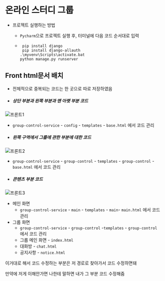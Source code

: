 # 온라인 스터디 그룹
- 프로젝트 실행하는 방법
    
    - `Pycharm`으로 프로젝트 실행 후, 터미널에 다음 코드 순서대로 입력
    
    - ```
       pip install django
       pip install django-allauth
      .\myvenv\Scripts\activate.bat
      python manage.py runserver
      ```



## Front html문서 배치

- 전체적으로 중복되는 코드는 한 곳으로 따로 저장하였음 

  

- ##### 상단 부분과 왼쪽 부분과 맨 아랫 부분 코드

![프론트1](https://user-images.githubusercontent.com/48911171/80911474-95aa2c80-8d71-11ea-8d61-ec0a6014fff9.jpg)

- `group-control-service` - `config` - `templates` - `base.html` 에서 코드 관리



- ##### 왼쪽 구역에서 그룹에 관한 부분에 대한 코드

![프론트2](https://user-images.githubusercontent.com/48911171/80911481-a0fd5800-8d71-11ea-87ad-19cfa9dd29a1.jpg)

- `group-control-service` - `group-control` - `templates` - `group-control` - `base.html` 에서 코드 관리



- ##### 콘텐츠 부분 코드

![프론트3](https://user-images.githubusercontent.com/48911171/80911490-a35fb200-8d71-11ea-94f4-5466460311dd.jpg)

- 메인 화면
  - `group-control-service` - `main` - `templates` - `main`- `main.html` 에서 코드 관리
- 그룹 화면
  - `group-control-service` - `group-control` -`templates` - `group-control` 에서 코드 관리
  - 그룹 메인 화면 - `index.html`
  - 대화방 - `chat.html`
  - 공지사항 - `notice.html`



이거대로 해서 코드 수정하는 부분은 저 경로로 찾아가서 코드 수정하면돼

만약에 저게 이해안가면 나한테 말하면 내가 그 부분 코드 수정해줌



